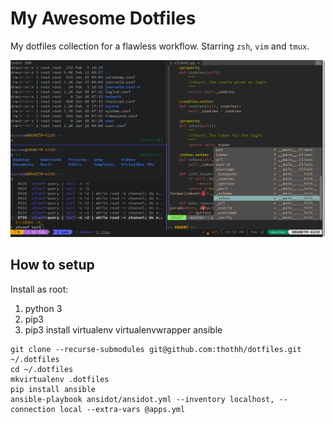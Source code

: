 # My Awesome Dotfiles

My dotfiles collection for a flawless workflow. Starring `zsh`, `vim` and `tmux`.

![Screenshot](screenshot.png)

## How to setup

Install as root:
1. python 3
2. pip3
3. pip3 install virtualenv virtualenvwrapper ansible

```shell
git clone --recurse-submodules git@github.com:thothh/dotfiles.git ~/.dotfiles
cd ~/.dotfiles
mkvirtualenv .dotfiles
pip install ansible
ansible-playbook ansidot/ansidot.yml --inventory localhost, --connection local --extra-vars @apps.yml
```
